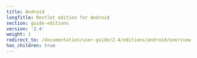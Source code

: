 ```yaml
---
title: Android
longTitle: Restlet edition for Android
section: guide-editions
version: '2.4'
weight: 1
redirect_to: /documentation/user-guide/2.4/editions/android/overview
has_children: true
---
```

